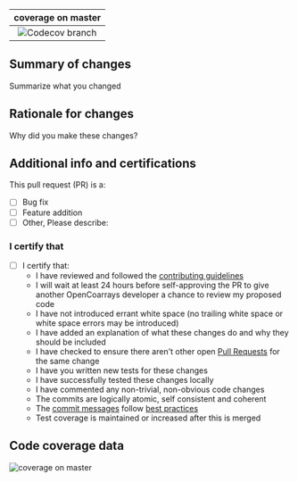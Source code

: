 <!-- Please fill out the pull request template included below. Failure -->
<!-- to do so may result in immediate closure of your pull request! -->

<!-- Fill out all portions of this template that apply. Please delete -->
<!-- any unnecessary sections. -->

<!-- PRO TIP! Submit the pull request *before* you check any -->
<!-- checkboxes. Then, use the gui/web interface to check the -->
<!-- checkboxes! -->

[links]:#
[contributing guidelines]: https://github.com/sourceryinstitute/OpenCoarrays/blob/master/CONTRIBUTING.md
[issue]: https://github.com/sourceryinstitute/OpenCoarrays/issues
[coverage]: https://img.shields.io/codecov/c/github/sourceryinstitute/OpenCoarrays/master.svg?style=flat-square

|  coverage on master         |
|:---------------------------:|
| ![Codecov branch][coverage] |

## Summary of changes ##

Summarize what you changed

## Rationale for changes ##

Why did you make these changes?

## Additional info and certifications ##

This pull request (PR) is a:

- [ ] Bug fix
- [ ] Feature addition
- [ ] Other, Please describe:

### I certify that ###

- [ ] I certify that:
  - I have reviewed and followed the [contributing guidelines]
  - I will wait at least 24 hours before self-approving the PR to give another
    OpenCoarrays developer a chance to review my proposed code
  - I have not introduced errant white space (no trailing white space or white space errors may
    be introduced)
  - I have added an explanation of what these changes do and why they should be included
  - I have checked to ensure there aren't other open [Pull Requests] for the same change
  - I have you written new tests for these changes
  - I have successfully tested these changes locally
  - I have commented any non-trivial, non-obvious code changes
  - The commits are logically atomic, self consistent and coherent
  - The [commit messages] follow [best practices]
  - Test coverage is maintained or increased after this is merged


## Code coverage data

![coverage on master](https://codecov.io/gh/sourceryinstitute/OpenCoarrays/branch/master/graphs/commits.svg)


[links]: #
[best practices]: https://tbaggery.com/2008/04/19/a-note-about-git-commit-messages.html
[commit messages]: https://thoughtbot.com/blog/5-useful-tips-for-a-better-commit-message
[Pull Requests]: https://github.com/sourceryinstitue/OpenCoarrays/pulls
